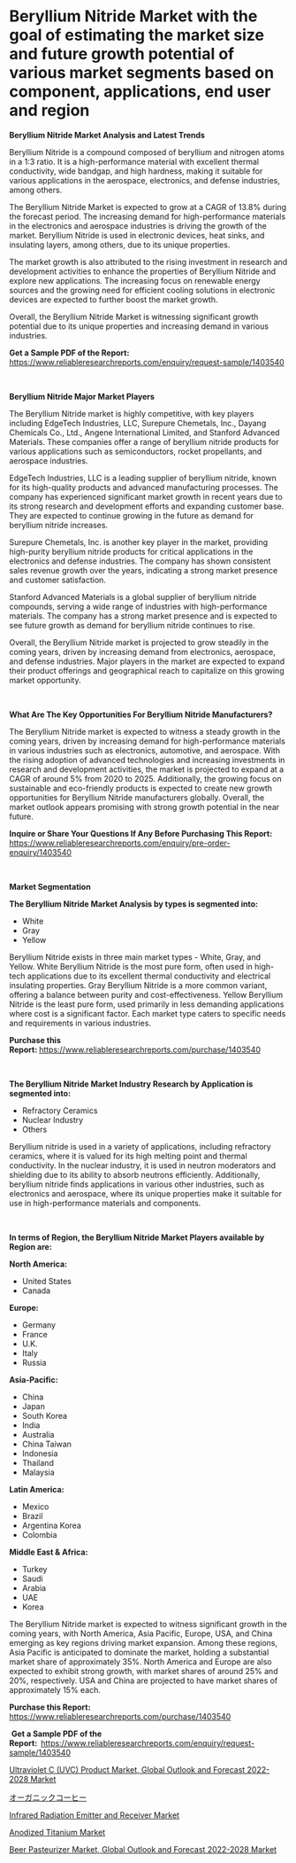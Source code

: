 <p><h1>Beryllium Nitride Market with the goal of estimating the market size and future growth potential of various market segments based on component, applications, end user and region</h1></p><p><strong>Beryllium Nitride Market Analysis and Latest Trends</strong></p>
<p><p>Beryllium Nitride is a compound composed of beryllium and nitrogen atoms in a 1:3 ratio. It is a high-performance material with excellent thermal conductivity, wide bandgap, and high hardness, making it suitable for various applications in the aerospace, electronics, and defense industries, among others.</p><p>The Beryllium Nitride Market is expected to grow at a CAGR of 13.8% during the forecast period. The increasing demand for high-performance materials in the electronics and aerospace industries is driving the growth of the market. Beryllium Nitride is used in electronic devices, heat sinks, and insulating layers, among others, due to its unique properties.</p><p>The market growth is also attributed to the rising investment in research and development activities to enhance the properties of Beryllium Nitride and explore new applications. The increasing focus on renewable energy sources and the growing need for efficient cooling solutions in electronic devices are expected to further boost the market growth.</p><p>Overall, the Beryllium Nitride Market is witnessing significant growth potential due to its unique properties and increasing demand in various industries.</p></p>
<p><strong>Get a Sample PDF of the Report:&nbsp;</strong> <a href="https://www.reliableresearchreports.com/enquiry/request-sample/1403540">https://www.reliableresearchreports.com/enquiry/request-sample/1403540</a></p>
<p>&nbsp;</p>
<p><strong>Beryllium Nitride Major Market Players</strong></p>
<p><p>The Beryllium Nitride market is highly competitive, with key players including EdgeTech Industries, LLC, Surepure Chemetals, Inc., Dayang Chemicals Co., Ltd., Angene International Limited, and Stanford Advanced Materials. These companies offer a range of beryllium nitride products for various applications such as semiconductors, rocket propellants, and aerospace industries.</p><p>EdgeTech Industries, LLC is a leading supplier of beryllium nitride, known for its high-quality products and advanced manufacturing processes. The company has experienced significant market growth in recent years due to its strong research and development efforts and expanding customer base. They are expected to continue growing in the future as demand for beryllium nitride increases.</p><p>Surepure Chemetals, Inc. is another key player in the market, providing high-purity beryllium nitride products for critical applications in the electronics and defense industries. The company has shown consistent sales revenue growth over the years, indicating a strong market presence and customer satisfaction.</p><p>Stanford Advanced Materials is a global supplier of beryllium nitride compounds, serving a wide range of industries with high-performance materials. The company has a strong market presence and is expected to see future growth as demand for beryllium nitride continues to rise.</p><p>Overall, the Beryllium Nitride market is projected to grow steadily in the coming years, driven by increasing demand from electronics, aerospace, and defense industries. Major players in the market are expected to expand their product offerings and geographical reach to capitalize on this growing market opportunity.</p></p>
<p>&nbsp;</p>
<p><strong>What Are The Key Opportunities For Beryllium Nitride Manufacturers?</strong></p>
<p><p>The Beryllium Nitride market is expected to witness a steady growth in the coming years, driven by increasing demand for high-performance materials in various industries such as electronics, automotive, and aerospace. With the rising adoption of advanced technologies and increasing investments in research and development activities, the market is projected to expand at a CAGR of around 5% from 2020 to 2025. Additionally, the growing focus on sustainable and eco-friendly products is expected to create new growth opportunities for Beryllium Nitride manufacturers globally. Overall, the market outlook appears promising with strong growth potential in the near future.</p></p>
<p><strong>Inquire or Share Your Questions If Any Before Purchasing This Report:</strong> <a href="https://www.reliableresearchreports.com/enquiry/pre-order-enquiry/1403540">https://www.reliableresearchreports.com/enquiry/pre-order-enquiry/1403540</a></p>
<p>&nbsp;</p>
<p><strong>Market Segmentation</strong></p>
<p><strong>The Beryllium Nitride Market Analysis by types is segmented into:</strong></p>
<p><ul><li>White</li><li>Gray</li><li>Yellow</li></ul></p>
<p><p>Beryllium Nitride exists in three main market types - White, Gray, and Yellow. White Beryllium Nitride is the most pure form, often used in high-tech applications due to its excellent thermal conductivity and electrical insulating properties. Gray Beryllium Nitride is a more common variant, offering a balance between purity and cost-effectiveness. Yellow Beryllium Nitride is the least pure form, used primarily in less demanding applications where cost is a significant factor. Each market type caters to specific needs and requirements in various industries.</p></p>
<p><strong>Purchase this Report:&nbsp;</strong><a href="https://www.reliableresearchreports.com/purchase/1403540">https://www.reliableresearchreports.com/purchase/1403540</a></p>
<p>&nbsp;</p>
<p><strong>The Beryllium Nitride Market Industry Research by Application is segmented into:</strong></p>
<p><ul><li>Refractory Ceramics</li><li>Nuclear Industry</li><li>Others</li></ul></p>
<p><p>Beryllium nitride is used in a variety of applications, including refractory ceramics, where it is valued for its high melting point and thermal conductivity. In the nuclear industry, it is used in neutron moderators and shielding due to its ability to absorb neutrons efficiently. Additionally, beryllium nitride finds applications in various other industries, such as electronics and aerospace, where its unique properties make it suitable for use in high-performance materials and components.</p></p>
<p>&nbsp;</p>
<p><strong>In terms of Region, the Beryllium Nitride Market Players available by Region are:</strong></p>
<p>
    <p> <strong> North America: </strong>
        <ul>
            <li>United States</li>
            <li>Canada</li>
        </ul>
        </p> 
    <p> <strong> Europe: </strong>
        <ul>
            <li>Germany</li>
            <li>France</li>
            <li>U.K.</li>
            <li>Italy</li>
            <li>Russia</li>
        </ul>
        </p> 
    <p> <strong> Asia-Pacific: </strong>
        <ul>
            <li>China</li>
            <li>Japan</li>
            <li>South Korea</li>
            <li>India</li>
            <li>Australia</li>
            <li>China Taiwan</li>
            <li>Indonesia</li>
            <li>Thailand</li>
            <li>Malaysia</li>
        </ul>
        </p> 
    <p> <strong> Latin America: </strong>
        <ul>
            <li>Mexico</li>
            <li>Brazil</li>
            <li>Argentina Korea</li>
            <li>Colombia</li>
        </ul>
        </p> 
    <p> <strong> Middle East & Africa: </strong>
        <ul>
            <li>Turkey</li>
            <li>Saudi</li>
            <li>Arabia</li>
            <li>UAE</li>
            <li>Korea</li>
        </ul>
    </p>
    </p>
<p><p>The Beryllium Nitride market is expected to witness significant growth in the coming years, with North America, Asia Pacific, Europe, USA, and China emerging as key regions driving market expansion. Among these regions, Asia Pacific is anticipated to dominate the market, holding a substantial market share of approximately 35%. North America and Europe are also expected to exhibit strong growth, with market shares of around 25% and 20%, respectively. USA and China are projected to have market shares of approximately 15% each.</p></p>
<p><strong>Purchase this Report: </strong><a href="https://www.reliableresearchreports.com/purchase/1403540">https://www.reliableresearchreports.com/purchase/1403540</a></p>
<p>&nbsp;<strong>Get a Sample PDF of the Report:&nbsp;&nbsp;</strong><a href="https://www.reliableresearchreports.com/enquiry/request-sample/1403540">https://www.reliableresearchreports.com/enquiry/request-sample/1403540</a></p>
<p><strong></strong></p>
<p><p><a href="https://meowing-lemming-dd3.notion.site/Ultraviolet-C-UVC-Product-Market-Global-Outlook-and-Forecast-2022-2028-Market-Size-Market-Trends-2dd9d8e6b88d490181a575cf7efd8ddb">Ultraviolet C (UVC) Product Market, Global Outlook and Forecast 2022-2028 Market</a></p><p><a href="https://medium.com/@joanna-goyvaerts/%E3%82%AA%E3%83%BC%E3%82%AC%E3%83%8B%E3%83%83%E3%82%AF%E3%82%B3%E3%83%BC%E3%83%92%E3%83%BC%E5%B8%82%E5%A0%B4%E3%81%AE%E5%B1%95%E6%9C%9B-%E6%A5%AD%E7%95%8C%E6%A6%82%E8%A6%81%E3%81%A8%E4%BA%88%E6%B8%AC-2024%E5%B9%B4%E3%81%8B%E3%82%892031%E5%B9%B4%E3%81%BE%E3%81%A7-a7eeccdb3fd2">オーガニックコーヒー</a></p><p><a href="https://view.publitas.com/reportprime-1/infrared-radiation-emitter-and-receiver-market-size-furnishes-valuable-information-encompassing-market-share-market-trends-and-projections-spanning-from-2024-to-2031/">Infrared Radiation Emitter and Receiver Market</a></p><p><a href="https://github.com/zjyglelu/Market-Research-Report-List-1/blob/main/anodized-titanium-market.md">Anodized Titanium Market</a></p><p><a href="https://cute-banjo-8ca.notion.site/Beer-Pasteurizer-Market-Global-Outlook-and-Forecast-2022-2028-Market-Size-Growth-and-Forecast-from-001cf4d4bc544b29a18d24d94840ee0b">Beer Pasteurizer Market, Global Outlook and Forecast 2022-2028 Market</a></p></p>